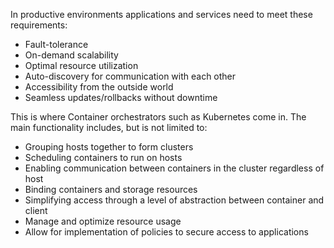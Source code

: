In productive environments applications and services need to meet these requirements:

- Fault-tolerance
- On-demand scalability
- Optimal resource utilization
- Auto-discovery for communication with each other
- Accessibility from the outside world
- Seamless updates/rollbacks without downtime

This is where Container orchestrators such as Kubernetes come in. The main functionality includes, but is not limited to:

- Grouping hosts together to form clusters
- Scheduling containers to run on hosts
- Enabling communication between containers in the cluster regardless of host
- Binding containers and storage resources
- Simplifying access through a level of abstraction between container and client
- Manage and optimize resource usage
- Allow for implementation of policies to secure access to applications

